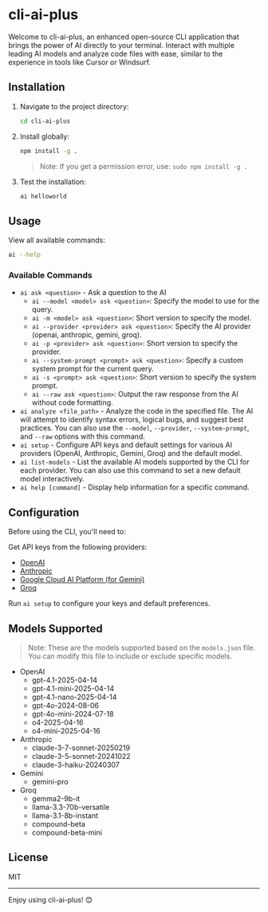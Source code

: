 # cli-ai-plus

Welcome to cli-ai-plus, an enhanced open-source CLI application that brings the power of AI directly to your terminal. Interact with multiple leading AI models and analyze code files with ease, similar to the experience in tools like Cursor or Windsurf.

## Installation

1.  Navigate to the project directory:

    ```bash
    cd cli-ai-plus
    ```

2.  Install globally:

    ```bash
    npm install -g .
    ```

    >   Note: If you get a permission error, use: `sudo npm install -g .`

3.  Test the installation:

    ```bash
    ai helloworld
    ```

## Usage

View all available commands:

```bash
ai --help
```

### Available Commands

-   `ai ask <question>` - Ask a question to the AI
    -   `ai --model <model> ask <question>`: Specify the model to use for the query.
    -   `ai -m <model> ask <question>`: Short version to specify the model.
    -   `ai --provider <provider> ask <question>`: Specify the AI provider (openai, anthropic, gemini, groq).
    -   `ai -p <provider> ask <question>`: Short version to specify the provider.
    -   `ai --system-prompt <prompt> ask <question>`: Specify a custom system prompt for the current query.
    -   `ai -s <prompt> ask <question>`: Short version to specify the system prompt.
    -   `ai --raw ask <question>`: Output the raw response from the AI without code formatting.
-   `ai analyze <file_path>` - Analyze the code in the specified file. The AI will attempt to identify syntax errors, logical bugs, and suggest best practices. You can also use the `--model`, `--provider`, `--system-prompt`, and `--raw` options with this command.
-   `ai setup` - Configure API keys and default settings for various AI providers (OpenAI, Anthropic, Gemini, Groq) and the default model.
-   `ai list-models` - List the available AI models supported by the CLI for each provider. You can also use this command to set a new default model interactively.
-   `ai help [command]` - Display help information for a specific command.

## Configuration

Before using the CLI, you'll need to:

Get API keys from the following providers:

-   [OpenAI](https://platform.openai.com/api-keys)
-   [Anthropic](https://console.anthropic.com/settings/keys)
-   [Google Cloud AI Platform (for Gemini)](https://console.cloud.google.com/apis/credentials)
-   [Groq](https://console.groq.com/keys)

Run `ai setup` to configure your keys and default preferences.

## Models Supported

>   Note: These are the models supported based on the `models.json` file. You can modify this file to include or exclude specific models.

-   OpenAI
    -   gpt-4.1-2025-04-14
    -   gpt-4.1-mini-2025-04-14
    -   gpt-4.1-nano-2025-04-14
    -   gpt-4o-2024-08-06
    -   gpt-4o-mini-2024-07-18
    -   o4-2025-04-16
    -   o4-mini-2025-04-16
-   Anthropic
    -   claude-3-7-sonnet-20250219
    -   claude-3-5-sonnet-20241022
    -   claude-3-haiku-20240307
-   Gemini
    -   gemini-pro
-   Groq
    -   gemma2-9b-it
    -   llama-3.3-70b-versatile
    -   llama-3.1-8b-instant
    -   compound-beta
    -   compound-beta-mini

## License

MIT

---

Enjoy using cli-ai-plus! 😊
